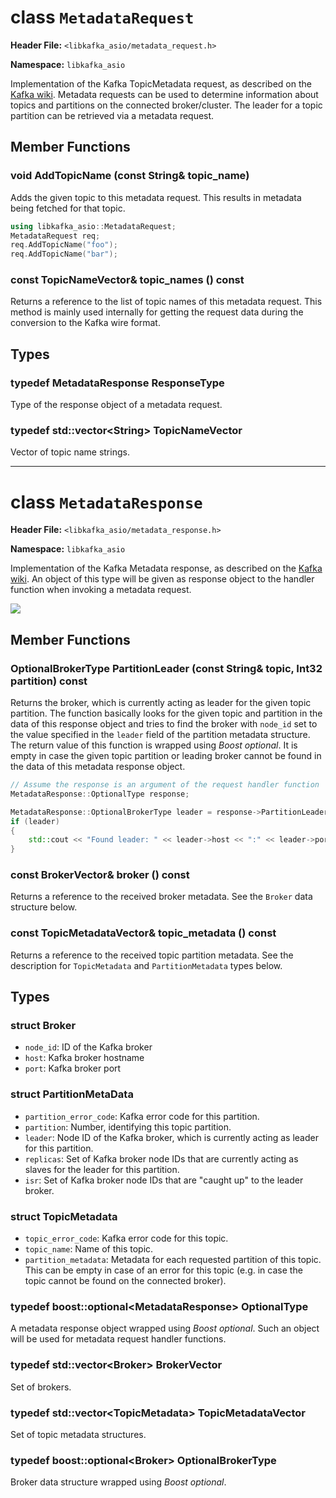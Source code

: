 
class `MetadataRequest`
=======================

**Header File:** `<libkafka_asio/metadata_request.h>`

**Namespace:** `libkafka_asio`

Implementation of the Kafka TopicMetadata request, as described on the 
[Kafka wiki](https://cwiki.apache.org/confluence/display/KAFKA/A+Guide+To+The+Kafka+Protocol#AGuideToTheKafkaProtocol-TopicMetadataRequest).
Metadata requests can be used to determine information about topics and 
partitions on the connected broker/cluster.
The leader for a topic partition can be retrieved via a metadata request.

Member Functions
----------------

### void **AddTopicName** \(const String& topic_name\)

Adds the given topic to this metadata request. This results in metadata being
fetched for that topic.

```cpp
using libkafka_asio::MetadataRequest;
MetadataRequest req;
req.AddTopicName("foo");
req.AddTopicName("bar");
```

### const TopicNameVector& **topic_names** \(\) const

Returns a reference to the list of topic names of this metadata request. This
method is mainly used internally for getting the request data during the
conversion to the Kafka wire format.

Types
-----

### typedef MetadataResponse **ResponseType**
Type of the response object of a metadata request.

### typedef std::vector<String\> **TopicNameVector**
Vector of topic name strings.

-------------------------------------------------------------------------------


class `MetadataResponse`
========================

**Header File:** `<libkafka_asio/metadata_response.h>`

**Namespace:** `libkafka_asio`

Implementation of the Kafka Metadata response, as described on the 
[Kafka wiki](https://cwiki.apache.org/confluence/display/KAFKA/A+Guide+To+The+Kafka+Protocol#AGuideToTheKafkaProtocol-MetadataResponse).
An object of this type will be given as response object to the handler function
when invoking a metadata request.

<img src="http://yuml.me/diagram/nofunky;scale:80/class/
[MetadataResponse]++-*[Broker], 
[MetadataResponse]++-*[TopicMetadata], 
[TopicMetadata]++-*[PartitionMetadata]" 
/>

Member Functions
----------------

### OptionalBrokerType **PartitionLeader** (const String& topic, Int32 partition) const

Returns the broker, which is currently acting as leader for the given topic
partition. The function basically looks for the given topic and partition in
the data of this response object and tries to find the broker with `node_id` set
to the value specified in the `leader` field of the partition metadata
structure. The return value of this function is wrapped using _Boost optional_.
It is empty in case the given topic partition or leading broker cannot be found
in the data of this metadata response object.

```cpp
// Assume the response is an argument of the request handler function
MetadataResponse::OptionalType response;

MetadataResponse::OptionalBrokerType leader = response->PartitionLeader("foo", 1);
if (leader)
{
    std::cout << "Found leader: " << leader->host << ":" << leader->port << std::endl;
}
```

### const BrokerVector& **broker** () const

Returns a reference to the received broker metadata. See the `Broker` data
structure below.

### const TopicMetadataVector& **topic_metadata** () const

Returns a reference to the received topic partition metadata. See the
description for `TopicMetadata` and `PartitionMetadata` types below.

Types
-----

### struct **Broker**

+ `node_id`:
   ID of the Kafka broker
+ `host`:
   Kafka broker hostname
+ `port`:
   Kafka broker port
   
### struct **PartitionMetaData**

+ `partition_error_code`:
   Kafka error code for this partition.
+ `partition`:
   Number, identifying this topic partition.
+ `leader`:
   Node ID of the Kafka broker, which is currently acting as leader for this
   partition.
+ `replicas`:
   Set of Kafka broker node IDs that are currently acting as slaves for the
   leader for this partition.
+ `isr`:
   Set of Kafka broker node IDs that are "caught up" to the leader broker.

### struct **TopicMetadata**

+ `topic_error_code`:
   Kafka error code for this topic.
+ `topic_name`:
   Name of this topic.
+ `partition_metadata`:
   Metadata for each requested partition of this topic. This can be empty in
   case of an error for this topic (e.g. in case the topic cannot be found on
   the connected broker).

### typedef boost::optional<MetadataResponse\> **OptionalType**
A metadata response object wrapped using _Boost optional_. Such an object will
be used for metadata request handler functions.

### typedef std::vector<Broker\> **BrokerVector**
Set of brokers.
   
### typedef std::vector<TopicMetadata\> **TopicMetadataVector**
Set of topic metadata structures.

### typedef boost::optional<Broker\> **OptionalBrokerType**
Broker data structure wrapped using _Boost optional_.
   